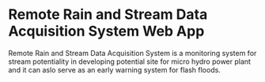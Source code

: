# Remote Rain and Stream Data Acquisition System Web App

Remote Rain and Stream Data Acquisition System is a monitoring system for stream potentiality in developing potential site for micro hydro power plant and it can aslo serve as an early warning system for flash floods.
